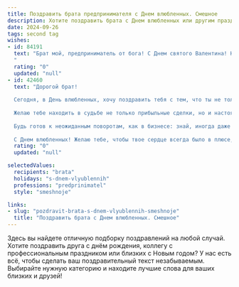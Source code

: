 ```yaml
---
title: Поздравить брата предпринимателя с Днем влюбленных. Смешное
description: Хотите поздравить брата с Днем влюбленных или другим праздником? Наш ИИ создаст незабываемое поздравление, а вы обязательно выделитесь среди других.  
date: 2024-09-26
tags: second tag
wishes:
- id: 84191
  text: "Брат мой, предприниматель от бога! С Днем святого Валентина! Надеюсь, твой бизнес процветает не хуже, чем твоя любовь!  Пусть твой оборот растет как на дрожжах, а  сердце — только от счастья!  Главное, чтобы баланс между любовью и прибылью был всегда в плюсе! 😉
  "
  rating: "0"
  updated: "null"
- id: 42460
  text: "Дорогой брат!
  
  Сегодня, в День влюбленных, хочу поздравить тебя с тем, что ты не только успешный предприниматель, но и настоящий ловелас в мире бизнеса! Пусть твоя жизнь будет похожа на прибыльный проект: с каждым годом все больше инвестиций в счастье и любви, а убыточных дней — по минимуму!
  
  Желаю тебе находить в судьбе не только прибыльные сделки, но и настоящие сердечные связи. Пусть у твоей любви будет такой же устойчивый рост, как у твоих капиталовложений, чтобы даже кризисы не могли вас разлучить!
  
  Будь готов к неожиданным поворотам, как в бизнесе: знай, иногда даже мастер-партнер может стать твоей энергией на бирже любви!
  
  С Днем влюбленных! Желаю тебе, чтобы твое сердце всегда было в плюсе, а эмоции — в отличном балансе!"
  rating: "0"
  updated: "null"

selectedValues:
  recipients: "brata"
  holidays: "s-dnem-vlyublennih"
  professions: "predprinimatel"
  style: "smeshnoje"

links:
- slug: "pozdravit-brata-s-dnem-vlyublennih-smeshnoje"
  title: "Поздравить брата с Днем влюбленных. Смешное"
---
```


Здесь вы найдете отличную подборку поздравлений на любой случай.
Хотите поздравить друга с днём рождения, коллегу с профессиональным праздником или близких с Новым годом? У нас есть всё, чтобы сделать ваш поздравительный текст незабываемым. Выбирайте нужную категорию и находите лучшие слова для ваших близких и друзей!
